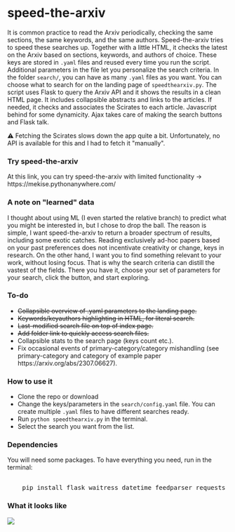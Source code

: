 <h1>speed-the-arxiv</h1>
<p> It is common practice to read the Arxiv periodically, checking the same sections, the same keywords, and the same authors. Speed-the-arxiv tries to speed these searches up.
    Together with a little HTML, it checks the latest on the Arxiv based on sections, keywords, and authors of choice. 
    These keys are stored in <code>.yaml</code> files and reused every time you run the script. Additional parameters in the file let you personalize the search criteria. 
    In the folder <code>search/</code>, you can have as many <code>.yaml</code> files as you want. You can choose what to search for on the landing page of <code>speedthearxiv.py</code>.
    The script uses Flask to query the Arxiv API and it shows the results in a clean HTML page. It includes collapsible abstracts and links to the articles.
    If needed, it checks and associates the Scirates to each article. Javascript behind for some dynamicity.
    Ajax takes care of making the search buttons and Flask talk.</p>

<p>⚠️ Fetching the Scirates slows down the app quite a bit. Unfortunately, no API is available for this and I had to fetch it "manually".</p>

<h3>Try speed-the-arxiv</h3>
<p>At this link, you can try speed-the-arxiv with limited functionality -> https://mekise.pythonanywhere.com/</p>

<h3>A note on "learned" data</h3>
I thought about using ML (I even started the relative branch) to predict what you might be interested in, but I chose to drop the ball. The reason is simple, I want speed-the-arxiv to return a broader spectrum of results, including some exotic catches. Reading exclusively ad-hoc papers based on your past preferences does not incentivate creativity or change, keys in research. On the other hand, I want you to find something relevant to your work, without losing focus. That is why the search criteria can distill the vastest of the fields. There you have it, choose your set of parameters for your search, click the button, and start exploring.

<h3>To-do</h3>
<ul>
    <li><s>Collapsible overview of .yaml parameters to the landing page.</s></li>
    <li><s>Keywords/keyauthors highlighting in HTML, for literal search.</s></li>
    <li><s>Last-modified search file on top of index page.</s></li>
    <li><s>Add folder link to quickly access search files.</s></li>
    <li>Collapsible stats to the search page (keys count etc.).</li>
    <li>Fix occasional events of primary-category/category mishandling (see primary-category and category of example paper https://arxiv.org/abs/2307.06627).</li>
</ul>

<h3>How to use it</h3>
<ul>
    <li>Clone the repo or download</li>
    <li>Change the keys/parameters in the <code>search/config.yaml</code> file. You can create multiple <code>.yaml</code> files to have different searches ready.</li>
    <li>Run <code>python speedthearxiv.py</code> in the terminal.</li>
    <li>Select the search you want from the list.</li>
</ul>
<h3>Dependencies</h3>
<p>You will need some packages. To have everything you need, run in the terminal:</p>
<pre><code">
    pip install flask waitress datetime feedparser requests pyyaml
</code></pre>
<h3>What it looks like</h3>
<img src="https://github.com/mekise/speed-the-arxiv/raw/main/screenshot/speedthearxiv.png?raw=true">
